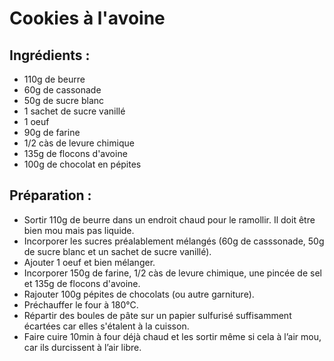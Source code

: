 # Cookies à l'avoine

## Ingrédients :
* 110g de beurre
* 60g de cassonade
* 50g de sucre blanc
* 1 sachet de sucre vanillé
* 1 oeuf
* 90g de farine
* 1/2 càs de levure chimique
* 135g de flocons d'avoine
* 100g de chocolat en pépites

## Préparation :
* Sortir 110g de beurre dans un endroit chaud pour le ramollir. Il doit être bien mou mais pas liquide.
* Incorporer les sucres préalablement mélangés (60g de casssonade, 50g de sucre blanc et un sachet de sucre vanillé).
* Ajouter 1 oeuf et bien mélanger.
* Incorporer 150g de farine, 1/2 càs de levure chimique, une pincée de sel et 135g de flocons d'avoine.
* Rajouter 100g pépites de chocolats (ou autre garniture).
* Préchauffer le four à 180°C.
* Répartir des boules de pâte sur un papier sulfurisé suffisamment écartées car elles s'étalent à la cuisson.
* Faire cuire 10min à four déjà chaud et les sortir même si cela à l’air mou, car ils durcissent à l’air libre.
